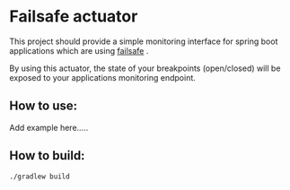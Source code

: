 # Failsafe actuator

This project should provide a simple monitoring interface for spring boot applications which are using [failsafe](https://github.com/jhalterman/failsafe) . 

By using this actuator, the state of your breakpoints (open/closed) will be exposed to your applications monitoring endpoint.



## How to use:
Add example here.....

## How to build:

```
./gradlew build
```





